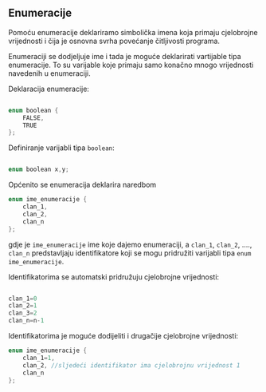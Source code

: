 ## Enumeracije

Pomoću enumeracije deklariramo simbolička imena koja primaju cjelobrojne vrijednosti i čija je osnovna svrha
povećanje čitljivosti programa.

Enumeraciji se dodjeljuje ime i tada je moguće deklarirati vartijable tipa enumeracije.
To su varijable koje primaju samo konačno mnogo vrijednosti navedenih u enumeraciji. 

Deklaracija enumeracije:

```C

enum boolean {
    FALSE,
    TRUE
};

```

Definiranje varijabli tipa `boolean`:

```C

enum boolean x,y;

```

Općenito se enumeracija deklarira naredbom
```C
enum ime_enumeracije {
    clan_1,
    clan_2,
    clan_n
};

```

gdje je `ime_enumeracije` ime koje dajemo enumeraciji, a `clan_1`, `clan_2`, ...., `clan_n`
predstavljaju identifikatore koji se mogu pridružiti varijabli tipa `enum` `ime_enumeracije`.

Identifikatorima se automatski pridružuju cjelobrojne vrijednosti:

```C

clan_1=0
clan_2=1
clan_3=2
clan_n=n-1

```

Identifikatorima je moguće dodijeliti i drugačije cjelobrojne vrijednosti:

```C
enum ime_enumeracije {
    clan_1=1,
    clan_2, //sljedeći identifikator ima cjelobrojnu vrijednost 1
    clan_n
};

```
